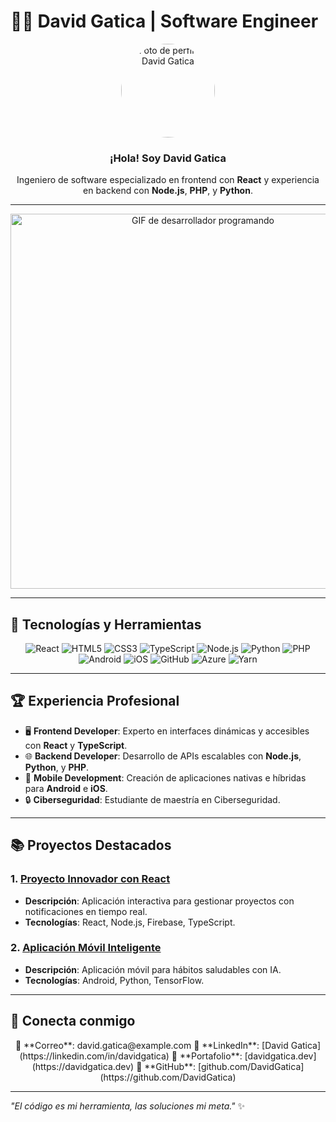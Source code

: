 # 👨‍💻 David Gatica | Software Engineer  

<div align="center">
  <img src="https://via.placeholder.com/150" alt="Foto de perfil de David Gatica" width="150" style="border-radius: 50%;">
  <h3>¡Hola! Soy David Gatica</h3>
  <p>Ingeniero de software especializado en frontend con <strong>React</strong> y experiencia en backend con <strong>Node.js</strong>, <strong>PHP</strong>, y <strong>Python</strong>.</p>
</div>

---

<div align="center">
  <img src="https://media.giphy.com/media/qgQUggAC3Pfv687qPC/giphy.gif" alt="GIF de desarrollador programando" width="600">
</div>

---

## 🚀 Tecnologías y Herramientas  

<div align="center">
  <!-- Frontend -->
  <img src="https://img.shields.io/badge/-React-61DAFB?logo=react&logoColor=white&style=for-the-badge" alt="React">
  <img src="https://img.shields.io/badge/-HTML5-E34F26?logo=html5&logoColor=white&style=for-the-badge" alt="HTML5">
  <img src="https://img.shields.io/badge/-CSS3-1572B6?logo=css3&logoColor=white&style=for-the-badge" alt="CSS3">
  <img src="https://img.shields.io/badge/-TypeScript-3178C6?logo=typescript&logoColor=white&style=for-the-badge" alt="TypeScript">
  
  <!-- Backend -->
  <img src="https://img.shields.io/badge/-Node.js-339933?logo=node.js&logoColor=white&style=for-the-badge" alt="Node.js">
  <img src="https://img.shields.io/badge/-Python-3776AB?logo=python&logoColor=white&style=for-the-badge" alt="Python">
  <img src="https://img.shields.io/badge/-PHP-777BB4?logo=php&logoColor=white&style=for-the-badge" alt="PHP">

  <!-- Mobile Development -->
  <img src="https://img.shields.io/badge/-Android-3DDC84?logo=android&logoColor=white&style=for-the-badge" alt="Android">
  <img src="https://img.shields.io/badge/-iOS-000000?logo=apple&logoColor=white&style=for-the-badge" alt="iOS">
  
  <!-- DevOps -->
  <img src="https://img.shields.io/badge/-GitHub-181717?logo=github&logoColor=white&style=for-the-badge" alt="GitHub">
  <img src="https://img.shields.io/badge/-Azure-0078D4?logo=microsoftazure&logoColor=white&style=for-the-badge" alt="Azure">
  <img src="https://img.shields.io/badge/-Yarn-2C8EBB?logo=yarn&logoColor=white&style=for-the-badge" alt="Yarn">
</div>

---

## 🏆 Experiencia Profesional  

- 🖥️ **Frontend Developer**: Experto en interfaces dinámicas y accesibles con **React** y **TypeScript**.  
- 🌐 **Backend Developer**: Desarrollo de APIs escalables con **Node.js**, **Python**, y **PHP**.  
- 📱 **Mobile Development**: Creación de aplicaciones nativas e híbridas para **Android** e **iOS**.  
- 🔒 **Ciberseguridad**: Estudiante de maestría en Ciberseguridad.  

---

## 📚 Proyectos Destacados  

### **1. [Proyecto Innovador con React](#)**  
- **Descripción**: Aplicación interactiva para gestionar proyectos con notificaciones en tiempo real.  
- **Tecnologías**: React, Node.js, Firebase, TypeScript.  

### **2. [Aplicación Móvil Inteligente](#)**  
- **Descripción**: Aplicación móvil para hábitos saludables con IA.  
- **Tecnologías**: Android, Python, TensorFlow.  

---

## 🌟 Conecta conmigo  

<div align="center">
  📧 **Correo**: david.gatica@example.com  
  💼 **LinkedIn**: [David Gatica](https://linkedin.com/in/davidgatica)  
  📂 **Portafolio**: [davidgatica.dev](https://davidgatica.dev)  
  🐙 **GitHub**: [github.com/DavidGatica](https://github.com/DavidGatica)  
</div>

---

_"El código es mi herramienta, las soluciones mi meta."_ ✨  

